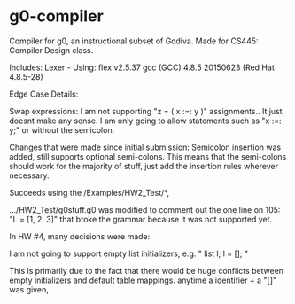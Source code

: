 # g0-compiler
Compiler for g0, an instructional subset of Godiva. Made for CS445: Compiler Design class.

Includes:
    Lexer - Using:
        flex v2.5.37
        gcc (GCC) 4.8.5 20150623 (Red Hat 4.8.5-28)


Edge Case Details:

Swap expressions:
    I am not supporting "z = ( x :=: y )" assignments.. It just doesnt make any sense.
    I am only going to allow statements such as "x :=: y;" or without the semicolon.
    
    
Changes that were made since initial submission:
Semicolon insertion was added, still supports optional semi-colons. This means that the semi-colons should work for the majority of stuff, just add the insertion rules wherever necessary.

    
    
Succeeds using the /Examples/HW2_Test/*,

.../HW2_Test/g0stuff.g0 was modified to comment out the one line on 105: "L = [1, 2, 3]" that broke the grammar because it was not supported yet.

In HW #4, many decisions were made:

I am not going to support empty list initializers, e.g.
"
list l;
l = [];
"

This is primarily due to the fact that there would be huge conflicts between empty initializers and default table mappings. anytime a identifier + a "[]" was given,  